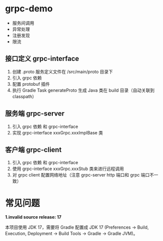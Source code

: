 # grpc-demo
- 服务间调用
- 异常处理
- 注册发现
- 限流

## 接口定义 grpc-interface
1. 创建 .proto 服务定义文件在 /src/main/proto 目录下
2. 引入 grpc 依赖
3. 配置 protobuf 插件
4. 执行 Gradle Task generateProto 生成 Java 类在 build 目录（自动关联到 classpath）

## 服务端 grpc-server
1. 引入 grpc 依赖 和 grpc-interface
2. 实现 grpc-interface xxxGrpc.xxxImplBase 类

## 客户端 grpc-client
1. 引入 grpc 依赖 和 grpc-interface
2. 使用 grpc-interface xxxGrpc.xxxStub 类来进行远程调用
3. 对 grpc client 配置网络地址（注意 grpc-server http 端口和 grpc 端口不一致）

# 常见问题
**1.invalid source release: 17**

本项目使用 JDK 17，需要将 Gradle 配置成 JDK 17 (Preferences -> Build, Execution, Deployment -> Build Tools -> Gradle -> Gradle JVM)。